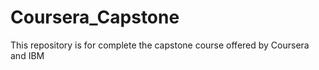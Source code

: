 # Coursera_Capstone
This repository is for complete the capstone course offered by Coursera and IBM
